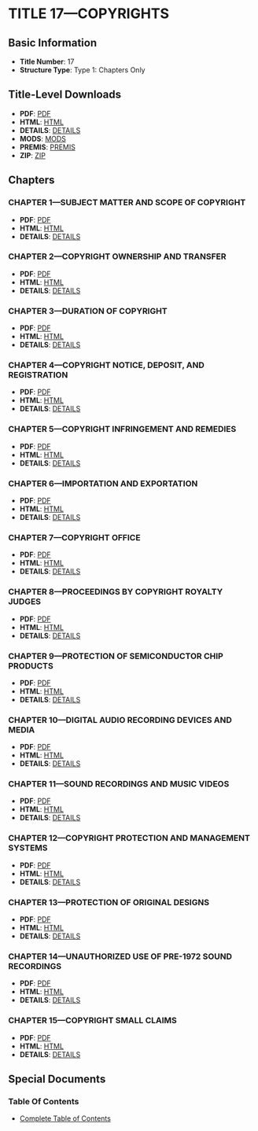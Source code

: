 # TITLE 17—COPYRIGHTS

## Basic Information
- **Title Number**: 17
- **Structure Type**: Type 1: Chapters Only

## Title-Level Downloads
- **PDF**: [PDF](https://www.govinfo.gov/content/pkg/USCODE-2023-title17/pdf/USCODE-2023-title17.pdf)
- **HTML**: [HTML](https://www.govinfo.gov/content/pkg/USCODE-2023-title17/html/USCODE-2023-title17.htm)
- **DETAILS**: [DETAILS](https://www.govinfo.gov/app/details/USCODE-2023-title17/)
- **MODS**: [MODS](https://www.govinfo.gov/metadata/pkg/USCODE-2023-title17/mods.xml)
- **PREMIS**: [PREMIS](https://www.govinfo.gov/metadata/pkg/USCODE-2023-title17/premis.xml)
- **ZIP**: [ZIP](https://www.govinfo.gov/content/pkg/USCODE-2023-title17.zip)

## Chapters

### CHAPTER 1—SUBJECT MATTER AND SCOPE OF COPYRIGHT
- **PDF**: [PDF](https://www.govinfo.gov/content/pkg/USCODE-2023-title17/pdf/USCODE-2023-title17-chapter1.pdf)
- **HTML**: [HTML](https://www.govinfo.gov/content/pkg/USCODE-2023-title17/html/USCODE-2023-title17-chapter1.htm)
- **DETAILS**: [DETAILS](https://www.govinfo.gov/app/details/USCODE-2023-title17-chapter1/)

### CHAPTER 2—COPYRIGHT OWNERSHIP AND TRANSFER
- **PDF**: [PDF](https://www.govinfo.gov/content/pkg/USCODE-2023-title17/pdf/USCODE-2023-title17-chapter2.pdf)
- **HTML**: [HTML](https://www.govinfo.gov/content/pkg/USCODE-2023-title17/html/USCODE-2023-title17-chapter2.htm)
- **DETAILS**: [DETAILS](https://www.govinfo.gov/app/details/USCODE-2023-title17-chapter2/)

### CHAPTER 3—DURATION OF COPYRIGHT
- **PDF**: [PDF](https://www.govinfo.gov/content/pkg/USCODE-2023-title17/pdf/USCODE-2023-title17-chapter3.pdf)
- **HTML**: [HTML](https://www.govinfo.gov/content/pkg/USCODE-2023-title17/html/USCODE-2023-title17-chapter3.htm)
- **DETAILS**: [DETAILS](https://www.govinfo.gov/app/details/USCODE-2023-title17-chapter3/)

### CHAPTER 4—COPYRIGHT NOTICE, DEPOSIT, AND REGISTRATION
- **PDF**: [PDF](https://www.govinfo.gov/content/pkg/USCODE-2023-title17/pdf/USCODE-2023-title17-chapter4.pdf)
- **HTML**: [HTML](https://www.govinfo.gov/content/pkg/USCODE-2023-title17/html/USCODE-2023-title17-chapter4.htm)
- **DETAILS**: [DETAILS](https://www.govinfo.gov/app/details/USCODE-2023-title17-chapter4/)

### CHAPTER 5—COPYRIGHT INFRINGEMENT AND REMEDIES
- **PDF**: [PDF](https://www.govinfo.gov/content/pkg/USCODE-2023-title17/pdf/USCODE-2023-title17-chapter5.pdf)
- **HTML**: [HTML](https://www.govinfo.gov/content/pkg/USCODE-2023-title17/html/USCODE-2023-title17-chapter5.htm)
- **DETAILS**: [DETAILS](https://www.govinfo.gov/app/details/USCODE-2023-title17-chapter5/)

### CHAPTER 6—IMPORTATION AND EXPORTATION
- **PDF**: [PDF](https://www.govinfo.gov/content/pkg/USCODE-2023-title17/pdf/USCODE-2023-title17-chapter6.pdf)
- **HTML**: [HTML](https://www.govinfo.gov/content/pkg/USCODE-2023-title17/html/USCODE-2023-title17-chapter6.htm)
- **DETAILS**: [DETAILS](https://www.govinfo.gov/app/details/USCODE-2023-title17-chapter6/)

### CHAPTER 7—COPYRIGHT OFFICE
- **PDF**: [PDF](https://www.govinfo.gov/content/pkg/USCODE-2023-title17/pdf/USCODE-2023-title17-chapter7.pdf)
- **HTML**: [HTML](https://www.govinfo.gov/content/pkg/USCODE-2023-title17/html/USCODE-2023-title17-chapter7.htm)
- **DETAILS**: [DETAILS](https://www.govinfo.gov/app/details/USCODE-2023-title17-chapter7/)

### CHAPTER 8—PROCEEDINGS BY COPYRIGHT ROYALTY JUDGES
- **PDF**: [PDF](https://www.govinfo.gov/content/pkg/USCODE-2023-title17/pdf/USCODE-2023-title17-chapter8.pdf)
- **HTML**: [HTML](https://www.govinfo.gov/content/pkg/USCODE-2023-title17/html/USCODE-2023-title17-chapter8.htm)
- **DETAILS**: [DETAILS](https://www.govinfo.gov/app/details/USCODE-2023-title17-chapter8/)

### CHAPTER 9—PROTECTION OF SEMICONDUCTOR CHIP PRODUCTS
- **PDF**: [PDF](https://www.govinfo.gov/content/pkg/USCODE-2023-title17/pdf/USCODE-2023-title17-chapter9.pdf)
- **HTML**: [HTML](https://www.govinfo.gov/content/pkg/USCODE-2023-title17/html/USCODE-2023-title17-chapter9.htm)
- **DETAILS**: [DETAILS](https://www.govinfo.gov/app/details/USCODE-2023-title17-chapter9/)

### CHAPTER 10—DIGITAL AUDIO RECORDING DEVICES AND MEDIA
- **PDF**: [PDF](https://www.govinfo.gov/content/pkg/USCODE-2023-title17/pdf/USCODE-2023-title17-chapter10.pdf)
- **HTML**: [HTML](https://www.govinfo.gov/content/pkg/USCODE-2023-title17/html/USCODE-2023-title17-chapter10.htm)
- **DETAILS**: [DETAILS](https://www.govinfo.gov/app/details/USCODE-2023-title17-chapter10/)

### CHAPTER 11—SOUND RECORDINGS AND MUSIC VIDEOS
- **PDF**: [PDF](https://www.govinfo.gov/content/pkg/USCODE-2023-title17/pdf/USCODE-2023-title17-chapter11.pdf)
- **HTML**: [HTML](https://www.govinfo.gov/content/pkg/USCODE-2023-title17/html/USCODE-2023-title17-chapter11.htm)
- **DETAILS**: [DETAILS](https://www.govinfo.gov/app/details/USCODE-2023-title17-chapter11/)

### CHAPTER 12—COPYRIGHT PROTECTION AND MANAGEMENT SYSTEMS
- **PDF**: [PDF](https://www.govinfo.gov/content/pkg/USCODE-2023-title17/pdf/USCODE-2023-title17-chapter12.pdf)
- **HTML**: [HTML](https://www.govinfo.gov/content/pkg/USCODE-2023-title17/html/USCODE-2023-title17-chapter12.htm)
- **DETAILS**: [DETAILS](https://www.govinfo.gov/app/details/USCODE-2023-title17-chapter12/)

### CHAPTER 13—PROTECTION OF ORIGINAL DESIGNS
- **PDF**: [PDF](https://www.govinfo.gov/content/pkg/USCODE-2023-title17/pdf/USCODE-2023-title17-chapter13.pdf)
- **HTML**: [HTML](https://www.govinfo.gov/content/pkg/USCODE-2023-title17/html/USCODE-2023-title17-chapter13.htm)
- **DETAILS**: [DETAILS](https://www.govinfo.gov/app/details/USCODE-2023-title17-chapter13/)

### CHAPTER 14—UNAUTHORIZED USE OF PRE-1972 SOUND RECORDINGS
- **PDF**: [PDF](https://www.govinfo.gov/content/pkg/USCODE-2023-title17/pdf/USCODE-2023-title17-chapter14.pdf)
- **HTML**: [HTML](https://www.govinfo.gov/content/pkg/USCODE-2023-title17/html/USCODE-2023-title17-chapter14.htm)
- **DETAILS**: [DETAILS](https://www.govinfo.gov/app/details/USCODE-2023-title17-chapter14/)

### CHAPTER 15—COPYRIGHT SMALL CLAIMS
- **PDF**: [PDF](https://www.govinfo.gov/content/pkg/USCODE-2023-title17/pdf/USCODE-2023-title17-chapter15.pdf)
- **HTML**: [HTML](https://www.govinfo.gov/content/pkg/USCODE-2023-title17/html/USCODE-2023-title17-chapter15.htm)
- **DETAILS**: [DETAILS](https://www.govinfo.gov/app/details/USCODE-2023-title17-chapter15/)

## Special Documents

### Table Of Contents
- [Complete Table of Contents](https://www.govinfo.gov/content/pkg/USCODE-2023-title17/html/USCODE-2023-title17.htm)
